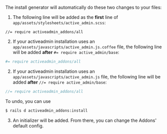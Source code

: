 The install generator will automatically do these two changes to your files:

1. The following line will be added as the **first** line of `app/assets/stylesheets/active_admin.scss`:

```stylesheet
//= require activeadmin_addons/all
```

2. If your activeadmin installation uses an `app/assets/javascripts/active_admin.js.coffee` file,
   the following line will be added **after** `#= require active_admin/base`:

```coffeescript
#= require activeadmin_addons/all
```

2. If your activeadmin installation uses an `app/assets/javascripts/active_admin.js` file,
   the following line will be added **after** `//= require active_admin/base`:

```javascript
//= require activeadmin_addons/all
```

To undo, you can use

```bash
$ rails d activeadmin_addons:install
```

3. An initializer will be added. From there, you can change the Addons' default config.
